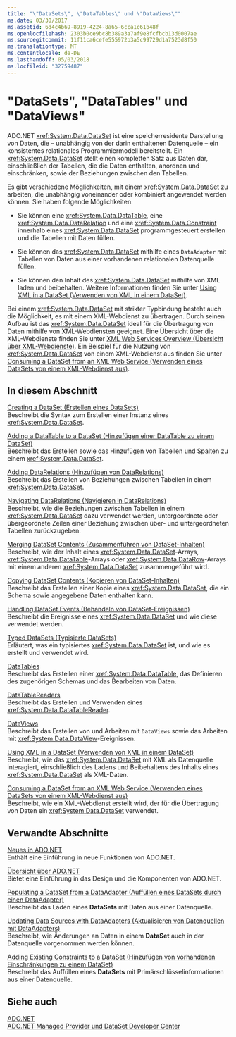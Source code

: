 ```yaml
---
title: "\"DataSets\", \"DataTables\" und \"DataViews\""
ms.date: 03/30/2017
ms.assetid: 6d4c4b69-8919-4224-8a65-6cca1c61b48f
ms.openlocfilehash: 2303b0ce9bc8b389a3a7af9e8fcfbcb13d0007ae
ms.sourcegitcommit: 11f11ca6cefe555972b3a5c99729d1a7523d8f50
ms.translationtype: MT
ms.contentlocale: de-DE
ms.lasthandoff: 05/03/2018
ms.locfileid: "32759487"
---
```

# <a name="datasets-datatables-and-dataviews"></a>"DataSets", "DataTables" und "DataViews"
ADO.NET <xref:System.Data.DataSet> ist eine speicherresidente Darstellung von Daten, die – unabhängig von der darin enthaltenen Datenquelle – ein konsistentes relationales Programmiermodell bereitstellt. Ein <xref:System.Data.DataSet> stellt einen kompletten Satz aus Daten dar, einschließlich der Tabellen, die die Daten enthalten, anordnen und einschränken, sowie der Beziehungen zwischen den Tabellen. 
  
 Es gibt verschiedene Möglichkeiten, mit einem <xref:System.Data.DataSet> zu arbeiten, die unabhängig voneinander oder kombiniert angewendet werden können. Sie haben folgende Möglichkeiten:  
  
-   Sie können eine <xref:System.Data.DataTable>, eine <xref:System.Data.DataRelation> und eine <xref:System.Data.Constraint> innerhalb eines <xref:System.Data.DataSet> programmgesteuert erstellen und die Tabellen mit Daten füllen.  
  
-   Sie können das <xref:System.Data.DataSet> mithilfe eines `DataAdapter` mit Tabellen von Daten aus einer vorhandenen relationalen Datenquelle füllen.  
  
-   Sie können den Inhalt des <xref:System.Data.DataSet> mithilfe von XML laden und beibehalten. Weitere Informationen finden Sie unter [Using XML in a DataSet (Verwenden von XML in einem DataSet)](../../../../../docs/framework/data/adonet/dataset-datatable-dataview/using-xml-in-a-dataset.md).  
  
 Bei einem <xref:System.Data.DataSet> mit strikter Typbindung besteht auch die Möglichkeit, es mit einem XML-Webdienst zu übertragen. Durch seinen Aufbau ist das <xref:System.Data.DataSet> ideal für die Übertragung von Daten mithilfe von XML-Webdiensten geeignet. Eine Übersicht über die XML-Webdienste finden Sie unter [XML Web Services Overview (Übersicht über XML-Webdienste)](http://msdn.microsoft.com/library/9db0c7b8-bca6-462b-9be5-f5f9a7f05a4d). Ein Beispiel für die Nutzung von <xref:System.Data.DataSet> von einem XML-Webdienst aus finden Sie unter [Consuming a DataSet from an XML Web Service (Verwenden eines DataSets von einem XML-Webdienst aus)](../../../../../docs/framework/data/adonet/dataset-datatable-dataview/consuming-a-dataset-from-an-xml-web-service.md).  
  
## <a name="in-this-section"></a>In diesem Abschnitt  
 [Creating a DataSet (Erstellen eines DataSets)](../../../../../docs/framework/data/adonet/dataset-datatable-dataview/creating-a-dataset.md)  
 Beschreibt die Syntax zum Erstellen einer Instanz eines <xref:System.Data.DataSet>.  
  
 [Adding a DataTable to a DataSet (Hinzufügen einer DataTable zu einem DataSet)](../../../../../docs/framework/data/adonet/dataset-datatable-dataview/adding-a-datatable-to-a-dataset.md)  
 Beschreibt das Erstellen sowie das Hinzufügen von Tabellen und Spalten zu einem <xref:System.Data.DataSet>.  
  
 [Adding DataRelations (Hinzufügen von DataRelations)](../../../../../docs/framework/data/adonet/dataset-datatable-dataview/adding-datarelations.md)  
 Beschreibt das Erstellen von Beziehungen zwischen Tabellen in einem <xref:System.Data.DataSet>.  
  
 [Navigating DataRelations (Navigieren in DataRelations)](../../../../../docs/framework/data/adonet/dataset-datatable-dataview/navigating-datarelations.md)  
 Beschreibt, wie die Beziehungen zwischen Tabellen in einem <xref:System.Data.DataSet> dazu verwendet werden, untergeordnete oder übergeordnete Zeilen einer Beziehung zwischen über- und untergeordneten Tabellen zurückzugeben.  
  
 [Merging DataSet Contents (Zusammenführen von DataSet-Inhalten)](../../../../../docs/framework/data/adonet/dataset-datatable-dataview/merging-dataset-contents.md)  
 Beschreibt, wie der Inhalt eines <xref:System.Data.DataSet>-Arrays, <xref:System.Data.DataTable>-Arrays oder <xref:System.Data.DataRow>-Arrays mit einem anderen <xref:System.Data.DataSet> zusammengeführt wird.  
  
 [Copying DataSet Contents (Kopieren von DataSet-Inhalten)](../../../../../docs/framework/data/adonet/dataset-datatable-dataview/copying-dataset-contents.md)  
 Beschreibt das Erstellen einer Kopie eines <xref:System.Data.DataSet>, die ein Schema sowie angegebene Daten enthalten kann.  
  
 [Handling DataSet Events (Behandeln von DataSet-Ereignissen)](../../../../../docs/framework/data/adonet/dataset-datatable-dataview/handling-dataset-events.md)  
 Beschreibt die Ereignisse eines <xref:System.Data.DataSet> und wie diese verwendet werden.  
  
 [Typed DataSets (Typisierte DataSets)](../../../../../docs/framework/data/adonet/dataset-datatable-dataview/typed-datasets.md)  
 Erläutert, was ein typisiertes <xref:System.Data.DataSet> ist, und wie es erstellt und verwendet wird.  
  
 [DataTables](../../../../../docs/framework/data/adonet/dataset-datatable-dataview/datatables.md)  
 Beschreibt das Erstellen einer <xref:System.Data.DataTable>, das Definieren des zugehörigen Schemas und das Bearbeiten von Daten.  
  
 [DataTableReaders](../../../../../docs/framework/data/adonet/dataset-datatable-dataview/datatablereaders.md)  
 Beschreibt das Erstellen und Verwenden eines <xref:System.Data.DataTableReader>.  
  
 [DataViews](../../../../../docs/framework/data/adonet/dataset-datatable-dataview/dataviews.md)  
 Beschreibt das Erstellen von und Arbeiten mit `DataViews` sowie das Arbeiten mit <xref:System.Data.DataView>-Ereignissen.  
  
 [Using XML in a DataSet (Verwenden von XML in einem DataSet)](../../../../../docs/framework/data/adonet/dataset-datatable-dataview/using-xml-in-a-dataset.md)  
 Beschreibt, wie das <xref:System.Data.DataSet> mit XML als Datenquelle interagiert, einschließlich des Ladens und Beibehaltens des Inhalts eines <xref:System.Data.DataSet> als XML-Daten.  
  
 [Consuming a DataSet from an XML Web Service (Verwenden eines DataSets von einem XML-Webdienst aus)](../../../../../docs/framework/data/adonet/dataset-datatable-dataview/consuming-a-dataset-from-an-xml-web-service.md)  
 Beschreibt, wie ein XML-Webdienst erstellt wird, der für die Übertragung von Daten ein <xref:System.Data.DataSet> verwendet.  
  
## <a name="related-sections"></a>Verwandte Abschnitte  
 [Neues in ADO.NET](../../../../../docs/framework/data/adonet/whats-new.md)  
 Enthält eine Einführung in neue Funktionen von ADO.NET.  
  
 [Übersicht über ADO.NET](../../../../../docs/framework/data/adonet/ado-net-overview.md)  
 Bietet eine Einführung in das Design und die Komponenten von ADO.NET.  
  
 [Populating a DataSet from a DataAdapter (Auffüllen eines DataSets durch einen DataAdapter)](../../../../../docs/framework/data/adonet/populating-a-dataset-from-a-dataadapter.md)  
 Beschreibt das Laden eines **DataSets** mit Daten aus einer Datenquelle.  
  
 [Updating Data Sources with DataAdapters (Aktualisieren von Datenquellen mit DataAdapters)](../../../../../docs/framework/data/adonet/updating-data-sources-with-dataadapters.md)  
 Beschreibt, wie Änderungen an Daten in einem **DataSet** auch in der Datenquelle vorgenommen werden können.  
  
 [Adding Existing Constraints to a DataSet (Hinzufügen von vorhandenen Einschränkungen zu einem DataSet)](../../../../../docs/framework/data/adonet/adding-existing-constraints-to-a-dataset.md)  
 Beschreibt das Auffüllen eines **DataSets** mit Primärschlüsselinformationen aus einer Datenquelle.  
  
## <a name="see-also"></a>Siehe auch  
 [ADO.NET](../../../../../docs/framework/data/adonet/index.md)  
 [ADO.NET Managed Provider und DataSet Developer Center](http://go.microsoft.com/fwlink/?LinkId=217917)
